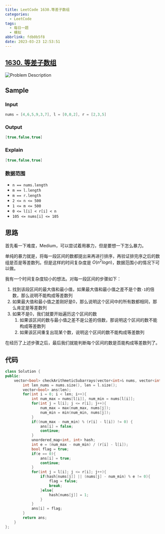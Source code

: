 ```yaml
---
title: LeetCode 1630.等差子数组
categories:
  - LeetCode
tags:
  - 每日一题
  - 模拟
abbrlink: fdb0b5f8
date: 2023-03-23 12:53:51
---
```


## **[1630. 等差子数组](https://leetcode.cn/problems/arithmetic-subarrays/description/)**

![Problem Description](https://cdn.jsdelivr.net/gh/zhangyufeng0123/ImageHosting/img/20230323124209.png)

## Sample

### Input

```java
nums = [4,6,5,9,3,7], l = [0,0,2], r = [2,3,5]
```

### Output

```java
[true,false,true]
```

### Explain

```java
[true,false,true]
```

### 数据范围

- `n == nums.length`
- `m == l.length`
- `m == r.length`
- `2 <= n <= 500`
- `1 <= m <= 500`
- `0 <= l[i] < r[i] < n`
- `105 <= nums[i] <= 105`

## 思路

首先看一下难度，Medium，可以尝试着用暴力，但是要想一下怎么暴力。

单纯的暴力就是，将每一段区间的数都提出来再进行排序，再验证排完序之后的数组是否是等差数列。但是这样的时间复杂度是 $O(n^2logn)$，数据范围小的情况下可以做。

我有一个时间复杂度较小的想法。对每一段区间的步骤如下：

1. 找到该段区间的最大值和最小值，如果最大值和最小值之差不是个数`-1`的倍数，那么说明不能构成等差数列
2. 如果最大值和最小值之差刚好是0，那么说明这个区间中的所有数都相同，那么肯定是等差数列
3. 如果不是0，我们就要开始遍历这个区间的数
    1. 如果该区间的数与最小值之差不是公差的倍数，那说明这个区间的数不能构成等差数列
    2. 如果该区间重复出现某个数，说明这个区间的数不能构成等差数列

在经历了上述步骤之后，最后我们就能判断每个区间的数是否能构成等差数列了。

## 代码

```cpp
class Solution {
public:
    vector<bool> checkArithmeticSubarrays(vector<int>& nums, vector<int>& l, vector<int>& r) {
        int len_nums = nums.size(), len = l.size();
        vector<bool> ans(len);
        for(int i = 0; i < len; i++){
            int num_max = nums[l[i]], num_min = nums[l[i]];
            for(int j = l[i]; j <= r[i]; j++){
                num_max = max(num_max, nums[j]);
                num_min = min(num_min, nums[j]);
            }
            if((num_max - num_min) % (r[i] - l[i]) != 0) {
                ans[i] = false;
                continue;
            }
            unordered_map<int, int> hash;
            int e = (num_max - num_min) / (r[i] - l[i]);
            bool flag = true;
            if(e == 0){
                ans[i] = true;
                continue;
            }
            for(int j = l[i]; j <= r[i]; j++){
                if(hash[nums[j]] || (nums[j] - num_min) % e != 0){
                    flag = false;
                    break;
                }else{
                    hash[nums[j]] = 1;
                }
            }
            ans[i] = flag;
        }
        return ans;
    }
};
```
